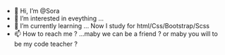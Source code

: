 - 👋 Hi, I’m @Sora
- 👀 I’m interested in eveything ...
- 🌱 I’m currently learning ... Now I study for html/Css/Bootstrap/Scss
- 📫 How to reach me ? ...maby we can be a friend ? or maby you will to be my code teacher ?

<!---
MoritaSora/MoritaSora is a ✨ special ✨ repository because its `README.md` (this file) appears on your GitHub profile.
You can click the Preview link to take a look at your changes.
--->

